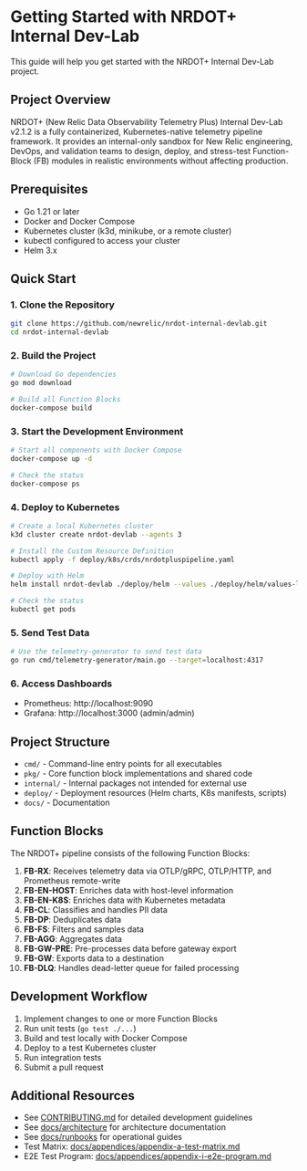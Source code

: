 # Getting Started with NRDOT+ Internal Dev-Lab

This guide will help you get started with the NRDOT+ Internal Dev-Lab project.

## Project Overview

NRDOT+ (New Relic Data Observability Telemetry Plus) Internal Dev-Lab v2.1.2 is a fully containerized, Kubernetes-native telemetry pipeline framework. It provides an internal-only sandbox for New Relic engineering, DevOps, and validation teams to design, deploy, and stress-test Function-Block (FB) modules in realistic environments without affecting production.

## Prerequisites

- Go 1.21 or later
- Docker and Docker Compose
- Kubernetes cluster (k3d, minikube, or a remote cluster)
- kubectl configured to access your cluster
- Helm 3.x

## Quick Start

### 1. Clone the Repository

```bash
git clone https://github.com/newrelic/nrdot-internal-devlab.git
cd nrdot-internal-devlab
```

### 2. Build the Project

```bash
# Download Go dependencies
go mod download

# Build all Function Blocks
docker-compose build
```

### 3. Start the Development Environment

```bash
# Start all components with Docker Compose
docker-compose up -d

# Check the status
docker-compose ps
```

### 4. Deploy to Kubernetes

```bash
# Create a local Kubernetes cluster
k3d cluster create nrdot-devlab --agents 3

# Install the Custom Resource Definition
kubectl apply -f deploy/k8s/crds/nrdotpluspipeline.yaml

# Deploy with Helm
helm install nrdot-devlab ./deploy/helm --values ./deploy/helm/values-lab.yaml

# Check the status
kubectl get pods
```

### 5. Send Test Data

```bash
# Use the telemetry-generator to send test data
go run cmd/telemetry-generator/main.go --target=localhost:4317
```

### 6. Access Dashboards

- Prometheus: http://localhost:9090
- Grafana: http://localhost:3000 (admin/admin)

## Project Structure

- `cmd/` - Command-line entry points for all executables
- `pkg/` - Core function block implementations and shared code
- `internal/` - Internal packages not intended for external use
- `deploy/` - Deployment resources (Helm charts, K8s manifests, scripts)
- `docs/` - Documentation

## Function Blocks

The NRDOT+ pipeline consists of the following Function Blocks:

1. **FB-RX**: Receives telemetry data via OTLP/gRPC, OTLP/HTTP, and Prometheus remote-write
2. **FB-EN-HOST**: Enriches data with host-level information
3. **FB-EN-K8S**: Enriches data with Kubernetes metadata
4. **FB-CL**: Classifies and handles PII data
5. **FB-DP**: Deduplicates data
6. **FB-FS**: Filters and samples data
7. **FB-AGG**: Aggregates data
8. **FB-GW-PRE**: Pre-processes data before gateway export
9. **FB-GW**: Exports data to a destination
10. **FB-DLQ**: Handles dead-letter queue for failed processing

## Development Workflow

1. Implement changes to one or more Function Blocks
2. Run unit tests (`go test ./...`)
3. Build and test locally with Docker Compose
4. Deploy to a test Kubernetes cluster
5. Run integration tests
6. Submit a pull request

## Additional Resources

- See [CONTRIBUTING.md](./CONTRIBUTING.md) for detailed development guidelines
- See [docs/architecture](./docs/architecture) for architecture documentation
- See [docs/runbooks](./docs/runbooks) for operational guides
- Test Matrix: [docs/appendices/appendix-a-test-matrix.md](./docs/appendices/appendix-a-test-matrix.md)
- E2E Test Program: [docs/appendices/appendix-i-e2e-program.md](./docs/appendices/appendix-i-e2e-program.md)
